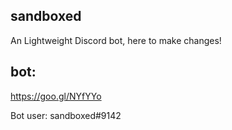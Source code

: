 ## sandboxed
An Lightweight Discord bot, here to make changes!

## bot:
https://goo.gl/NYfYYo

Bot user: sandboxed#9142
